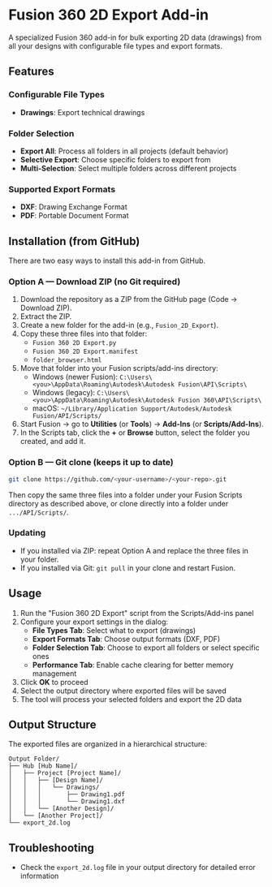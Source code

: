# Fusion 360 2D Export Add-in

A specialized Fusion 360 add-in for bulk exporting 2D data (drawings) from all your designs with configurable file types and export formats.

## Features

### Configurable File Types
- **Drawings**: Export technical drawings
 

### Folder Selection
- **Export All**: Process all folders in all projects (default behavior)
- **Selective Export**: Choose specific folders to export from
- **Multi-Selection**: Select multiple folders across different projects

### Supported Export Formats
- **DXF**: Drawing Exchange Format
- **PDF**: Portable Document Format


## Installation (from GitHub)

There are two easy ways to install this add-in from GitHub.

### Option A — Download ZIP (no Git required)
1. Download the repository as a ZIP from the GitHub page (Code → Download ZIP).
2. Extract the ZIP.
3. Create a new folder for the add-in (e.g., `Fusion_2D_Export`).
4. Copy these three files into that folder:
   - `Fusion 360 2D Export.py`
   - `Fusion 360 2D Export.manifest`
   - `folder_browser.html`
5. Move that folder into your Fusion scripts/add-ins directory:
   - Windows (newer Fusion): `C:\Users\<you>\AppData\Roaming\Autodesk\Autodesk Fusion\API\Scripts\`
   - Windows (legacy): `C:\Users\<you>\AppData\Roaming\Autodesk\Autodesk Fusion 360\API\Scripts\`
   - macOS: `~/Library/Application Support/Autodesk/Autodesk Fusion/API/Scripts/`
6. Start Fusion → go to **Utilities** (or **Tools**) → **Add-Ins** (or **Scripts/Add-Ins**).
7. In the Scripts tab, click the **+** or **Browse** button, select the folder you created, and add it.

### Option B — Git clone (keeps it up to date)
```bash
git clone https://github.com/<your-username>/<your-repo>.git
```
Then copy the same three files into a folder under your Fusion Scripts directory as described above, or clone directly into a folder under `.../API/Scripts/`.

### Updating
- If you installed via ZIP: repeat Option A and replace the three files in your folder.
- If you installed via Git: `git pull` in your clone and restart Fusion.

## Usage

1. Run the "Fusion 360 2D Export" script from the Scripts/Add-ins panel
2. Configure your export settings in the dialog:
   - **File Types Tab**: Select what to export (drawings)
   - **Export Formats Tab**: Choose output formats (DXF, PDF)
   - **Folder Selection Tab**: Choose to export all folders or select specific ones
   - **Performance Tab**: Enable cache clearing for better memory management
3. Click **OK** to proceed
4. Select the output directory where exported files will be saved
5. The tool will process your selected folders and export the 2D data

## Output Structure

The exported files are organized in a hierarchical structure:
```
Output Folder/
├── Hub [Hub Name]/
│   ├── Project [Project Name]/
│   │   ├── [Design Name]/
│   │   │   └── Drawings/
│   │   │       ├── Drawing1.pdf
│   │   │       └── Drawing1.dxf
│   │   └── [Another Design]/
│   └── [Another Project]/
└── export_2d.log
```



## Troubleshooting

- Check the `export_2d.log` file in your output directory for detailed error information

